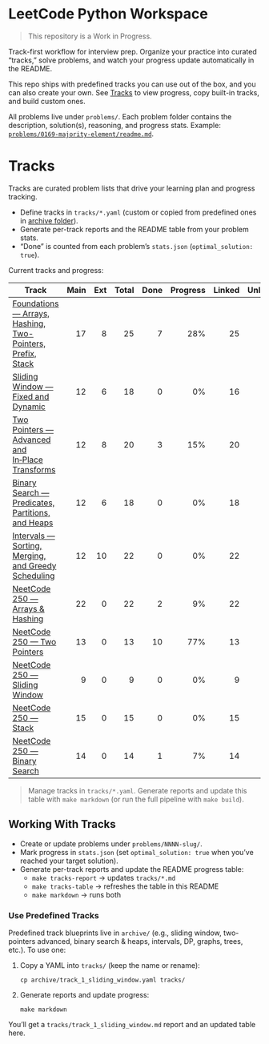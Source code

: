 # LeetCode Python Workspace

> This repository is a Work in Progress.

Track-first workflow for interview prep. Organize your practice into curated “tracks,” solve problems, and
watch your progress update automatically in the README.

This repo ships with predefined tracks you can use out of the box, and you can also create your own. See
[Tracks](#tracks) to view progress, copy built-in tracks, and build custom ones.

All problems live under `problems/`. Each problem folder contains the description, solution(s), reasoning, and
progress stats. Example:
[`problems/0169-majority-element/readme.md`](/problems/0169-majority-element/readme.md).

# Tracks

Tracks are curated problem lists that drive your learning plan and progress tracking.

- Define tracks in `tracks/*.yaml` (custom or copied from predefined ones in [archive folder](/archive/)).
- Generate per-track reports and the README table from your problem stats.
- “Done” is counted from each problem’s `stats.json` (`optimal_solution: true`).

Current tracks and progress:

<!-- BEGIN_TRACKS_TABLE -->

| Track                                                                                       | Main | Ext | Total | Done | Progress | Linked | Unlinked |
| ------------------------------------------------------------------------------------------- | ---: | --: | ----: | ---: | -------: | -----: | -------: |
| [Foundations — Arrays, Hashing, Two-Pointers, Prefix, Stack](tracks/track_0_foundations.md) |   17 |   8 |    25 |    7 |      28% |     25 |        0 |
| [Sliding Window — Fixed and Dynamic](tracks/track_1_sliding_window.md)                      |   12 |   6 |    18 |    0 |       0% |     16 |        2 |
| [Two Pointers — Advanced and In‑Place Transforms](tracks/track_2_two_pointers_advanced.md)  |   12 |   8 |    20 |    3 |      15% |     20 |        0 |
| [Binary Search — Predicates, Partitions, and Heaps](tracks/track_3_binary_search_heaps.md)  |   12 |   6 |    18 |    0 |       0% |     18 |        0 |
| [Intervals — Sorting, Merging, and Greedy Scheduling](tracks/track_4_intervals.md)          |   12 |  10 |    22 |    0 |       0% |     22 |        0 |
| [NeetCode 250 — Arrays & Hashing](tracks/track_neetcode_0_arrays_hashing.md)                |   22 |   0 |    22 |    2 |       9% |     22 |        0 |
| [NeetCode 250 — Two Pointers](tracks/track_neetcode_1_two_pointers.md)                      |   13 |   0 |    13 |   10 |      77% |     13 |        0 |
| [NeetCode 250 — Sliding Window](tracks/track_neetcode_2_sliding_window.md)                  |    9 |   0 |     9 |    0 |       0% |      9 |        0 |
| [NeetCode 250 — Stack](tracks/track_neetcode_3_stack.md)                                    |   15 |   0 |    15 |    0 |       0% |     15 |        0 |
| [NeetCode 250 — Binary Search](tracks/track_neetcode_4_binary_search.md)                    |   14 |   0 |    14 |    1 |       7% |     14 |        0 |

<!-- END_TRACKS_TABLE -->

> Manage tracks in `tracks/*.yaml`. Generate reports and update this table with `make markdown` (or run the
> full pipeline with `make build`).

## Working With Tracks

- Create or update problems under `problems/NNNN-slug/`.
- Mark progress in `stats.json` (set `optimal_solution: true` when you’ve reached your target solution).
- Generate per-track reports and update the README progress table:
    - `make tracks-report` → updates `tracks/*.md`
    - `make tracks-table` → refreshes the table in this README
    - `make markdown` → runs both

### Use Predefined Tracks

Predefined track blueprints live in `archive/` (e.g., sliding window, two-pointers advanced, binary search &
heaps, intervals, DP, graphs, trees, etc.). To use one:

1. Copy a YAML into `tracks/` (keep the name or rename):

    `cp archive/track_1_sliding_window.yaml tracks/`

1. Generate reports and update progress:

    `make markdown`

You’ll get a `tracks/track_1_sliding_window.md` report and an updated table here.
